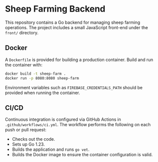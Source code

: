# Sheep Farming Backend

This repository contains a Go backend for managing sheep farming operations. The project includes a small JavaScript front-end under the `front/` directory.

## Docker

A `Dockerfile` is provided for building a production container. Build and run the container with:

```bash
docker build -t sheep-farm .
docker run -p 8080:8080 sheep-farm
```

Environment variables such as `FIREBASE_CREDENTIALS_PATH` should be provided when running the container.

## CI/CD

Continuous integration is configured via GitHub Actions in `.github/workflows/ci.yml`. The workflow performs the following on each push or pull request:

- Checks out the code.
- Sets up Go 1.23.
- Builds the application and runs `go vet`.
- Builds the Docker image to ensure the container configuration is valid.

